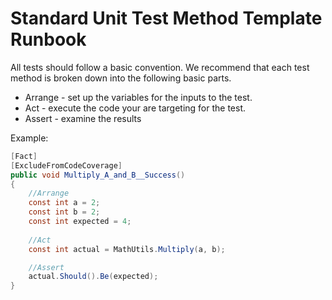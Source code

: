 # Standard Unit Test Method Template Runbook

All tests should follow a basic convention. We recommend that each test method is broken down into the following basic parts.
- Arrange - set up the variables for the inputs to the test.
- Act - execute the code your are targeting for the test.
- Assert - examine the results

Example:
```csharp
[Fact]
[ExcludeFromCodeCoverage]
public void Multiply_A_and_B__Success()
{
    //Arrange
    const int a = 2;
    const int b = 2;
    const int expected = 4;
    
    //Act
    const int actual = MathUtils.Multiply(a, b);

    //Assert
    actual.Should().Be(expected);
}
```

